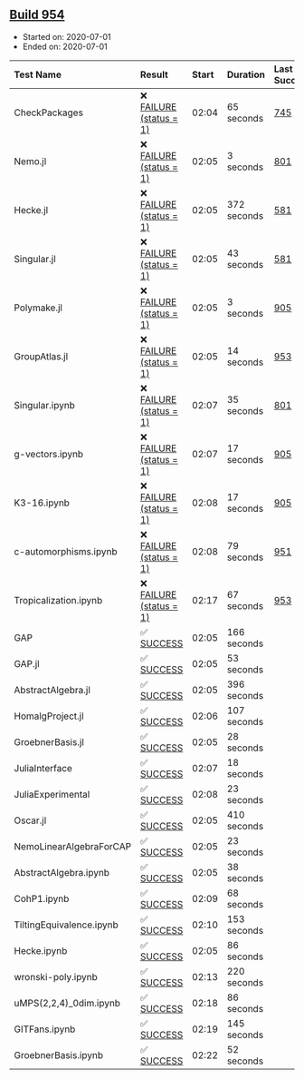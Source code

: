 ## [Build 954](https://oscarci.mathematik.uni-kl.de/job/oscar-julia-1.4/954/)

* Started on: 2020-07-01
* Ended on: 2020-07-01

| Test Name    | Result | Start | Duration | Last Success | First Failure |
|:-------------|:-------|:------|:---------|:-------------|:--------------|
| CheckPackages | ❌ [FAILURE (status = 1)](https://oscarci.mathematik.uni-kl.de/job/oscar-julia-1.4/954/artifact/logs/build-954/CheckPackages.log) | 02:04 | 65 seconds | [745](https://oscarci.mathematik.uni-kl.de/job/oscar-julia-1.4/745/) | [746](https://oscarci.mathematik.uni-kl.de/job/oscar-julia-1.4/746/) |
| Nemo.jl | ❌ [FAILURE (status = 1)](https://oscarci.mathematik.uni-kl.de/job/oscar-julia-1.4/954/artifact/logs/build-954/Nemo.jl.log) | 02:05 | 3 seconds | [801](https://oscarci.mathematik.uni-kl.de/job/oscar-julia-1.4/801/) | [802](https://oscarci.mathematik.uni-kl.de/job/oscar-julia-1.4/802/) |
| Hecke.jl | ❌ [FAILURE (status = 1)](https://oscarci.mathematik.uni-kl.de/job/oscar-julia-1.4/954/artifact/logs/build-954/Hecke.jl.log) | 02:05 | 372 seconds | [581](https://oscarci.mathematik.uni-kl.de/job/oscar-julia-1.4/581/) | [582](https://oscarci.mathematik.uni-kl.de/job/oscar-julia-1.4/582/) |
| Singular.jl | ❌ [FAILURE (status = 1)](https://oscarci.mathematik.uni-kl.de/job/oscar-julia-1.4/954/artifact/logs/build-954/Singular.jl.log) | 02:05 | 43 seconds | [581](https://oscarci.mathematik.uni-kl.de/job/oscar-julia-1.4/581/) | [582](https://oscarci.mathematik.uni-kl.de/job/oscar-julia-1.4/582/) |
| Polymake.jl | ❌ [FAILURE (status = 1)](https://oscarci.mathematik.uni-kl.de/job/oscar-julia-1.4/954/artifact/logs/build-954/Polymake.jl.log) | 02:05 | 3 seconds | [905](https://oscarci.mathematik.uni-kl.de/job/oscar-julia-1.4/905/) | [907](https://oscarci.mathematik.uni-kl.de/job/oscar-julia-1.4/907/) |
| GroupAtlas.jl | ❌ [FAILURE (status = 1)](https://oscarci.mathematik.uni-kl.de/job/oscar-julia-1.4/954/artifact/logs/build-954/GroupAtlas.jl.log) | 02:05 | 14 seconds | [953](https://oscarci.mathematik.uni-kl.de/job/oscar-julia-1.4/953/) | [954](https://oscarci.mathematik.uni-kl.de/job/oscar-julia-1.4/954/) |
| Singular.ipynb | ❌ [FAILURE (status = 1)](https://oscarci.mathematik.uni-kl.de/job/oscar-julia-1.4/954/artifact/logs/build-954/Singular.ipynb.log) | 02:07 | 35 seconds | [801](https://oscarci.mathematik.uni-kl.de/job/oscar-julia-1.4/801/) | [802](https://oscarci.mathematik.uni-kl.de/job/oscar-julia-1.4/802/) |
| g-vectors.ipynb | ❌ [FAILURE (status = 1)](https://oscarci.mathematik.uni-kl.de/job/oscar-julia-1.4/954/artifact/logs/build-954/g-vectors.ipynb.log) | 02:07 | 17 seconds | [905](https://oscarci.mathematik.uni-kl.de/job/oscar-julia-1.4/905/) | [907](https://oscarci.mathematik.uni-kl.de/job/oscar-julia-1.4/907/) |
| K3-16.ipynb | ❌ [FAILURE (status = 1)](https://oscarci.mathematik.uni-kl.de/job/oscar-julia-1.4/954/artifact/logs/build-954/K3-16.ipynb.log) | 02:08 | 17 seconds | [905](https://oscarci.mathematik.uni-kl.de/job/oscar-julia-1.4/905/) | [907](https://oscarci.mathematik.uni-kl.de/job/oscar-julia-1.4/907/) |
| c-automorphisms.ipynb | ❌ [FAILURE (status = 1)](https://oscarci.mathematik.uni-kl.de/job/oscar-julia-1.4/954/artifact/logs/build-954/c-automorphisms.ipynb.log) | 02:08 | 79 seconds | [951](https://oscarci.mathematik.uni-kl.de/job/oscar-julia-1.4/951/) | [952](https://oscarci.mathematik.uni-kl.de/job/oscar-julia-1.4/952/) |
| Tropicalization.ipynb | ❌ [FAILURE (status = 1)](https://oscarci.mathematik.uni-kl.de/job/oscar-julia-1.4/954/artifact/logs/build-954/Tropicalization.ipynb.log) | 02:17 | 67 seconds | [953](https://oscarci.mathematik.uni-kl.de/job/oscar-julia-1.4/953/) | [954](https://oscarci.mathematik.uni-kl.de/job/oscar-julia-1.4/954/) |
| GAP | ✅ [SUCCESS](https://oscarci.mathematik.uni-kl.de/job/oscar-julia-1.4/954/artifact/logs/build-954/GAP.log) | 02:05 | 166 seconds |  |  |
| GAP.jl | ✅ [SUCCESS](https://oscarci.mathematik.uni-kl.de/job/oscar-julia-1.4/954/artifact/logs/build-954/GAP.jl.log) | 02:05 | 53 seconds |  |  |
| AbstractAlgebra.jl | ✅ [SUCCESS](https://oscarci.mathematik.uni-kl.de/job/oscar-julia-1.4/954/artifact/logs/build-954/AbstractAlgebra.jl.log) | 02:05 | 396 seconds |  |  |
| HomalgProject.jl | ✅ [SUCCESS](https://oscarci.mathematik.uni-kl.de/job/oscar-julia-1.4/954/artifact/logs/build-954/HomalgProject.jl.log) | 02:06 | 107 seconds |  |  |
| GroebnerBasis.jl | ✅ [SUCCESS](https://oscarci.mathematik.uni-kl.de/job/oscar-julia-1.4/954/artifact/logs/build-954/GroebnerBasis.jl.log) | 02:05 | 28 seconds |  |  |
| JuliaInterface | ✅ [SUCCESS](https://oscarci.mathematik.uni-kl.de/job/oscar-julia-1.4/954/artifact/logs/build-954/JuliaInterface.log) | 02:07 | 18 seconds |  |  |
| JuliaExperimental | ✅ [SUCCESS](https://oscarci.mathematik.uni-kl.de/job/oscar-julia-1.4/954/artifact/logs/build-954/JuliaExperimental.log) | 02:08 | 23 seconds |  |  |
| Oscar.jl | ✅ [SUCCESS](https://oscarci.mathematik.uni-kl.de/job/oscar-julia-1.4/954/artifact/logs/build-954/Oscar.jl.log) | 02:05 | 410 seconds |  |  |
| NemoLinearAlgebraForCAP | ✅ [SUCCESS](https://oscarci.mathematik.uni-kl.de/job/oscar-julia-1.4/954/artifact/logs/build-954/NemoLinearAlgebraForCAP.log) | 02:05 | 23 seconds |  |  |
| AbstractAlgebra.ipynb | ✅ [SUCCESS](https://oscarci.mathematik.uni-kl.de/job/oscar-julia-1.4/954/artifact/logs/build-954/AbstractAlgebra.ipynb.log) | 02:05 | 38 seconds |  |  |
| CohP1.ipynb | ✅ [SUCCESS](https://oscarci.mathematik.uni-kl.de/job/oscar-julia-1.4/954/artifact/logs/build-954/CohP1.ipynb.log) | 02:09 | 68 seconds |  |  |
| TiltingEquivalence.ipynb | ✅ [SUCCESS](https://oscarci.mathematik.uni-kl.de/job/oscar-julia-1.4/954/artifact/logs/build-954/TiltingEquivalence.ipynb.log) | 02:10 | 153 seconds |  |  |
| Hecke.ipynb | ✅ [SUCCESS](https://oscarci.mathematik.uni-kl.de/job/oscar-julia-1.4/954/artifact/logs/build-954/Hecke.ipynb.log) | 02:05 | 86 seconds |  |  |
| wronski-poly.ipynb | ✅ [SUCCESS](https://oscarci.mathematik.uni-kl.de/job/oscar-julia-1.4/954/artifact/logs/build-954/wronski-poly.ipynb.log) | 02:13 | 220 seconds |  |  |
| uMPS(2,2,4)_0dim.ipynb | ✅ [SUCCESS](https://oscarci.mathematik.uni-kl.de/job/oscar-julia-1.4/954/artifact/logs/build-954/uMPS-2-2-4-_0dim.ipynb.log) | 02:18 | 86 seconds |  |  |
| GITFans.ipynb | ✅ [SUCCESS](https://oscarci.mathematik.uni-kl.de/job/oscar-julia-1.4/954/artifact/logs/build-954/GITFans.ipynb.log) | 02:19 | 145 seconds |  |  |
| GroebnerBasis.ipynb | ✅ [SUCCESS](https://oscarci.mathematik.uni-kl.de/job/oscar-julia-1.4/954/artifact/logs/build-954/GroebnerBasis.ipynb.log) | 02:22 | 52 seconds |  |  |
